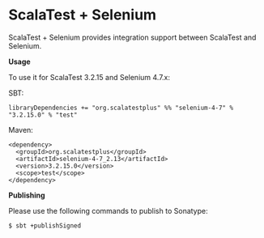 # ScalaTest + Selenium
ScalaTest + Selenium provides integration support between ScalaTest and Selenium.

**Usage**

To use it for ScalaTest 3.2.15 and Selenium 4.7.x: 

SBT: 

```
libraryDependencies += "org.scalatestplus" %% "selenium-4-7" % "3.2.15.0" % "test"
```

Maven: 

```
<dependency>
  <groupId>org.scalatestplus</groupId>
  <artifactId>selenium-4-7_2.13</artifactId>
  <version>3.2.15.0</version>
  <scope>test</scope>
</dependency>
```

**Publishing**

Please use the following commands to publish to Sonatype: 

```
$ sbt +publishSigned
```
